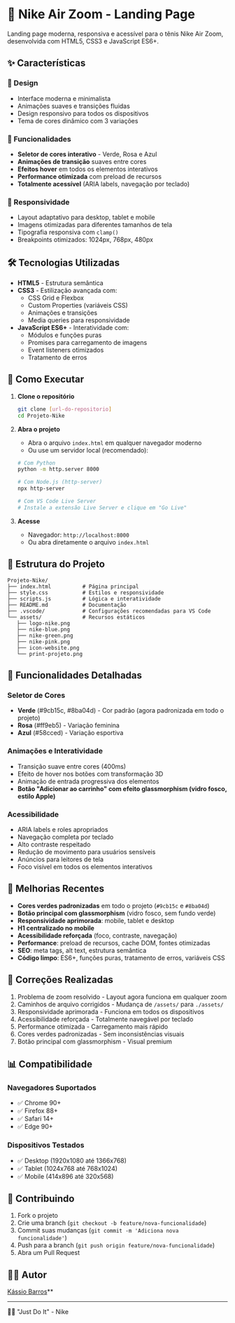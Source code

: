 
# 🚀 Nike Air Zoom - Landing Page

Landing page moderna, responsiva e acessível para o tênis Nike Air Zoom, desenvolvida com HTML5, CSS3 e JavaScript ES6+.

## ✨ Características

### 🎨 Design

- Interface moderna e minimalista
- Animações suaves e transições fluidas
- Design responsivo para todos os dispositivos
- Tema de cores dinâmico com 3 variações

### 🔧 Funcionalidades

- **Seletor de cores interativo** - Verde, Rosa e Azul
- **Animações de transição** suaves entre cores
- **Efeitos hover** em todos os elementos interativos
- **Performance otimizada** com preload de recursos
- **Totalmente acessível** (ARIA labels, navegação por teclado)

### 📱 Responsividade

- Layout adaptativo para desktop, tablet e mobile
- Imagens otimizadas para diferentes tamanhos de tela
- Tipografia responsiva com `clamp()`
- Breakpoints otimizados: 1024px, 768px, 480px

## 🛠️ Tecnologias Utilizadas

- **HTML5** - Estrutura semântica
- **CSS3** - Estilização avançada com:
  - CSS Grid e Flexbox
  - Custom Properties (variáveis CSS)
  - Animações e transições
  - Media queries para responsividade
- **JavaScript ES6+** - Interatividade com:
  - Módulos e funções puras
  - Promises para carregamento de imagens
  - Event listeners otimizados
  - Tratamento de erros

## 🚀 Como Executar

1. **Clone o repositório**

   ```bash
   git clone [url-do-repositorio]
   cd Projeto-Nike
   ```

2. **Abra o projeto**

   - Abra o arquivo `index.html` em qualquer navegador moderno
   - Ou use um servidor local (recomendado):

   ```bash
   # Com Python
   python -m http.server 8000

   # Com Node.js (http-server)
   npx http-server

   # Com VS Code Live Server
   # Instale a extensão Live Server e clique em "Go Live"
   ```

3. **Acesse**
   - Navegador: `http://localhost:8000`
   - Ou abra diretamente o arquivo `index.html`

## 📁 Estrutura do Projeto

```
Projeto-Nike/
├── index.html          # Página principal
├── style.css           # Estilos e responsividade
├── scripts.js          # Lógica e interatividade
├── README.md           # Documentação
├── .vscode/            # Configurações recomendadas para VS Code
└── assets/             # Recursos estáticos
   ├── logo-nike.png
   ├── nike-blue.png
   ├── nike-green.png
   ├── nike-pink.png
   ├── icon-website.png
   └── print-projeto.png
```

## 🎯 Funcionalidades Detalhadas

### Seletor de Cores

- **Verde** (#9cb15c, #8ba04d) - Cor padrão (agora padronizada em todo o projeto)
- **Rosa** (#ff9eb5) - Variação feminina
- **Azul** (#58cced) - Variação esportiva

### Animações e Interatividade

- Transição suave entre cores (400ms)
- Efeito de hover nos botões com transformação 3D
- Animação de entrada progressiva dos elementos
- **Botão "Adicionar ao carrinho" com efeito glassmorphism (vidro fosco, estilo Apple)**

### Acessibilidade

- ARIA labels e roles apropriados
- Navegação completa por teclado
- Alto contraste respeitado
- Redução de movimento para usuários sensíveis
- Anúncios para leitores de tela
- Foco visível em todos os elementos interativos

## 🔄 Melhorias Recentes

- **Cores verdes padronizadas** em todo o projeto (`#9cb15c` e `#8ba04d`)
- **Botão principal com glassmorphism** (vidro fosco, sem fundo verde)
- **Responsividade aprimorada**: mobile, tablet e desktop
- **H1 centralizado no mobile**
- **Acessibilidade reforçada** (foco, contraste, navegação)
- **Performance**: preload de recursos, cache DOM, fontes otimizadas
- **SEO**: meta tags, alt text, estrutura semântica
- **Código limpo**: ES6+, funções puras, tratamento de erros, variáveis CSS

## 🐛 Correções Realizadas

1. Problema de zoom resolvido - Layout agora funciona em qualquer zoom
2. Caminhos de arquivo corrigidos - Mudança de `/assets/` para `./assets/`
3. Responsividade aprimorada - Funciona em todos os dispositivos
4. Acessibilidade reforçada - Totalmente navegável por teclado
5. Performance otimizada - Carregamento mais rápido
6. Cores verdes padronizadas - Sem inconsistências visuais
7. Botão principal com glassmorphism - Visual premium

## 📊 Compatibilidade

### Navegadores Suportados

- ✅ Chrome 90+
- ✅ Firefox 88+
- ✅ Safari 14+
- ✅ Edge 90+

### Dispositivos Testados

- ✅ Desktop (1920x1080 até 1366x768)
- ✅ Tablet (1024x768 até 768x1024)
- ✅ Mobile (414x896 até 320x568)

## 🤝 Contribuindo

1. Fork o projeto
2. Crie uma branch (`git checkout -b feature/nova-funcionalidade`)
3. Commit suas mudanças (`git commit -m 'Adiciona nova funcionalidade'`)
4. Push para a branch (`git push origin feature/nova-funcionalidade`)
5. Abra um Pull Request

## 👨‍💻 Autor

[Kássio Barros](https://github.com/devkassio)\*\*

---

🏃‍♂️ "Just Do It" - Nike
